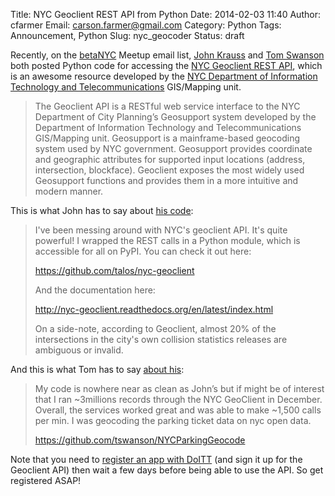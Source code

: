 Title: NYC Geoclient REST API from Python
Date: 2014-02-03 11:40
Author: cfarmer
Email: carson.farmer@gmail.com
Category: Python
Tags: Announcement, Python
Slug: nyc_geocoder
Status: draft

Recently, on the [betaNYC][] Meetup email list, [John Krauss][krauss] and 
[Tom Swanson][swanson] both posted Python code for accessing the [NYC Geoclient 
REST API][rest], which is an awesome resource developed by the [NYC Department 
of Information Technology and Telecommunications][doit] GIS/Mapping unit.

> The Geoclient API is a RESTful web service interface to the NYC Department of City Planning’s Geosupport system developed 
> by the Department of Information Technology and Telecommunications GIS/Mapping unit. Geosupport is a mainframe-based 
> geocoding system used by NYC government. Geosupport provides coordinate and geographic attributes for supported input 
> locations (address, intersection, blockface). Geoclient exposes the most widely used Geosupport functions and provides them 
> in a more intuitive and modern manner.

This is what John has to say about [his code](https://github.com/talos/nyc-geoclient):

> I've been messing around with NYC's geoclient API.  It's quite powerful!  I wrapped the REST calls in a Python module, 
> which is accessible for all on PyPI.  You can check it out here:
> 
> https://github.com/talos/nyc-geoclient
>
>  And the documentation here:
>
> http://nyc-geoclient.readthedocs.org/en/latest/index.html
>
> On a side-note, according to Geoclient, almost 20% of the intersections in the city's own collision statistics releases are 
> ambiguous or invalid.

And this is what Tom has to say [about his](https://github.com/tswanson/NYCParkingGeocode):

> My code is nowhere near as clean as John’s but if might be of interest that I ran ~3millions records through the NYC 
> GeoClient in December.  Overall, the services worked great and was able to make ~1,500 calls per min.  I was geocoding 
> the parking ticket data on nyc open data.
> 
> https://github.com/tswanson/NYCParkingGeocode

Note that you need to [register an app with DoITT][developer] (and sign it up 
for the Geoclient API) then wait a few days before being able to use the API.
So get registered ASAP!

[betaNYC]: http://www.meetup.com/betanyc/
[krauss]: http://blog.accursedware.com/
[swanson]: http://29degreesnorth.blogspot.com/
[rest]: http://developer.cityofnewyork.us/api/geoclient-api-beta
[doit]: http://www.nyc.gov/html/doitt/html/home/home.shtml
[developer]: http://developer.cityofnewyork.us/
